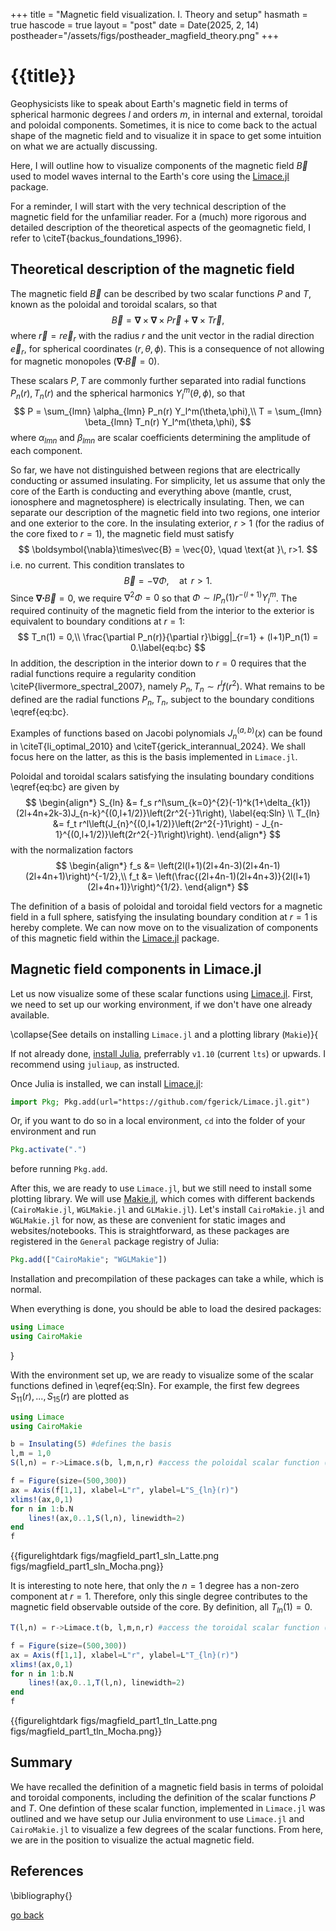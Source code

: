 +++
title = "Magnetic field visualization. I. Theory and setup"
hasmath = true
hascode = true
layout = "post"
date = Date(2025, 2, 14)
postheader="/assets/figs/postheader_magfield_theory.png"
+++

# {{title}}

Geophysicists like to speak about Earth's magnetic field in terms of spherical harmonic degrees $l$ and orders $m$, in internal and external, toroidal and poloidal components.
Sometimes, it is nice to come back to the actual shape of the magnetic field and to visualize it in space to get some intuition on what we are actually discussing.

Here, I will outline how to visualize components of the magnetic field $\vec{B}$ used to model waves internal to the Earth's core using the [Limace.jl](https://github.com/fgerick/Limace.jl) package.

For a reminder, I will start with the very technical description of the magnetic field for the unfamiliar reader. For a (much) more rigorous and detailed description of the theoretical aspects of the geomagnetic field, I refer to \citeT{backus_foundations_1996}.


## Theoretical description of the magnetic field

The magnetic field $\vec{B}$ can be described by two scalar functions $P$ and $T$, known as the poloidal and toroidal scalars, so that
$$
\vec{B} = \boldsymbol{\nabla}\times\boldsymbol{\nabla}\times P\vec{r} + \boldsymbol{\nabla}\times T\vec{r},
$$
where $\vec{r}=r\vec{e}_r$ with the radius $r$ and the unit vector in the radial direction $\vec{e}_r$, for spherical coordinates $(r,\theta,\phi)$.
This is a consequence of not allowing for magnetic monopoles ($\boldsymbol{\nabla}\boldsymbol{\cdot}\vec{B}=0$). 

These scalars $P,T$ are commonly further separated into radial functions $P_n(r), T_n(r)$ and the spherical harmonics $Y_l^m(\theta,\phi)$, so that 
$$
P = \sum_{lmn} \alpha_{lmn} P_n(r) Y_l^m(\theta,\phi),\\
T = \sum_{lmn} \beta_{lmn} T_n(r) Y_l^m(\theta,\phi),
$$
where $\alpha_{lmn}$ and $\beta_{lmn}$ are scalar coefficients determining the amplitude of each component.

So far, we have not distinguished between regions that are electrically conducting or assumed insulating. 
For simplicity, let us assume that only the core of the Earth is conducting and everything above (mantle, crust, ionosphere and magnetosphere) is electrically insulating.
Then, we can separate our description of the magnetic field into two regions, one interior and one exterior to the core.
In the insulating exterior, $r>1$ (for the radius of the core fixed to $r=1$), the magnetic field must satisfy
$$
\boldsymbol{\nabla}\times\vec{B} = \vec{0}, \quad \text{at }\, r>1.
$$
i.e. no current. This condition translates to 
$$
\vec{B} = -\nabla \Phi, \quad \text{at }\, r>1.
$$
Since $\boldsymbol{\nabla}\boldsymbol{\cdot}\vec{B}=0$, we require $\nabla^2 \Phi = 0$ so that $\Phi \sim l P_n(1)r^{-(l+1)}Y_l^m$.
The required continuity of the magnetic field from the interior to the exterior is equivalent to boundary conditions at $r=1$:
$$
T_n(1) = 0,\\
\frac{\partial P_n(r)}{\partial r}\bigg|_{r=1} + (l+1)P_n(1) = 0.\label{eq:bc}
$$
In addition, the description in the interior down to $r=0$ requires that the radial functions require a regularity condition \citeP{livermore_spectral_2007}, namely $P_n,T_n \sim r^l f(r^2)$.
What remains to be defined are the radial functions $P_n,T_n$, subject to the boundary conditions \eqref{eq:bc}.

Examples of functions based on Jacobi polynomials $J_n^{(a,b)}(x)$ can be found in \citeT{li_optimal_2010} and \citeT{gerick_interannual_2024}.
We shall focus here on the latter, as this is the basis implemented in `Limace.jl`.

Poloidal and toroidal scalars satisfying the insulating boundary conditions \eqref{eq:bc} are given by
$$
\begin{align*}
S_{ln} &= f_s r^l\sum_{k=0}^{2}(-1)^k(1+\delta_{k1})(2l+4n+2k-3)J_{n-k}^{(0,l+1/2)}\left(2r^2{-}1\right), \label{eq:Sln} \\
T_{ln} &= f_t r^l\left(J_{n}^{(0,l+1/2)}\left(2r^2{-}1\right) - J_{n-1}^{(0,l+1/2)}\left(2r^2{-}1\right)\right).
\end{align*}
$$
with the normalization factors
$$
\begin{align*}
f_s &= \left(2l(l+1)(2l+4n-3)(2l+4n-1)(2l+4n+1)\right)^{-1/2},\\
f_t &= \left(\frac{(2l+4n-1)(2l+4n+3)}{2l(l+1)(2l+4n+1)}\right)^{1/2}.
\end{align*}
$$

The definition of a basis of poloidal and toroidal field vectors for a magnetic field in a full sphere, satisfying the insulating boundary condition at $r=1$ is hereby complete.
We can now move on to the visualization of components of this magnetic field within the [Limace.jl](https://github.com/fgerick/Limace.jl) package.

## Magnetic field components in Limace.jl

Let us now visualize some of these scalar functions using [Limace.jl](https://github.com/fgerick/Limace.jl). 
First, we need to set up our working environment, if we don't have one already available. 

\collapse{See details on installing `Limace.jl` and a plotting library (`Makie`)}{

If not already done, [install Julia](https://julialang.org/downloads/), preferrably `v1.10` (current `lts`) or upwards. 
I recommend using `juliaup`, as instructed.

Once Julia is installed, we can install [Limace.jl](https://github.com/fgerick/Limace.jl):
```julia
import Pkg; Pkg.add(url="https://github.com/fgerick/Limace.jl.git")
```

Or, if you want to do so in a local environment, `cd` into the folder of your environment and run

```julia
Pkg.activate(".")
```
before running ``Pkg.add``.

After this, we are ready to use `Limace.jl`, but we still need to install some plotting library.
We will use [Makie.jl](https://github.com/MakieOrg/Makie.jl), which comes with different backends (`CairoMakie.jl`, `WGLMakie.jl` and `GLMakie.jl`).
Let's install `CairoMakie.jl` and `WGLMakie.jl` for now, as these are convenient for static images and websites/notebooks. 
This is straightforward, as these packages are registered in the `General` package registry of Julia:

```julia
Pkg.add(["CairoMakie"; "WGLMakie"])
```

Installation and precompilation of these packages can take a while, which is normal.

When everything is done, you should be able to load the desired packages:
```julia
using Limace
using CairoMakie
```
}

With the environment set up, we are ready to visualize some of the scalar functions defined in \eqref{eq:Sln}. 
For example, the first few degrees $S_{11}(r),...,S_{15}(r)$ are plotted as

```julia
using Limace
using CairoMakie

b = Insulating(5) #defines the basis
l,m = 1,0
S(l,n) = r->Limace.s(b, l,m,n,r) #access the poloidal scalar function (identical for all m)

f = Figure(size=(500,300))
ax = Axis(f[1,1], xlabel=L"r", ylabel=L"S_{ln}(r)")
xlims!(ax,0,1)
for n in 1:b.N
	lines!(ax,0..1,S(l,n), linewidth=2)
end
f
```

{{figurelightdark figs/magfield_part1_sln_Latte.png figs/magfield_part1_sln_Mocha.png}}

It is interesting to note here, that only the $n=1$ degree has a non-zero component at $r=1$. Therefore, only this single degree contributes to the magnetic field observable outside of the core.
By definition, all $T_{ln}(1)=0$.

```julia
T(l,n) = r->Limace.t(b, l,m,n,r) #access the toroidal scalar function (identical for all m)

f = Figure(size=(500,300))
ax = Axis(f[1,1], xlabel=L"r", ylabel=L"T_{ln}(r)")
xlims!(ax,0,1)
for n in 1:b.N
	lines!(ax,0..1,T(l,n), linewidth=2)
end
f
```

{{figurelightdark figs/magfield_part1_tln_Latte.png figs/magfield_part1_tln_Mocha.png}}


## Summary
We have recalled the definition of a magnetic field basis in terms of poloidal and toroidal components, including the definition of the scalar functions $P$ and $T$.
One defintion of these scalar function, implemented in `Limace.jl` was outlined and we have setup our Julia environment to use `Limace.jl` and `CairoMakie.jl` to visualize a few degrees of the scalar functions. 
From here, we are in the position to visualize the actual magnetic field.

<!-- [Go to Part II of the series.](/posts/2025-02-14-magnetic-fields-part2) -->


## References
\bibliography{}
<!-- {{bibliography}} -->


[go back](..)